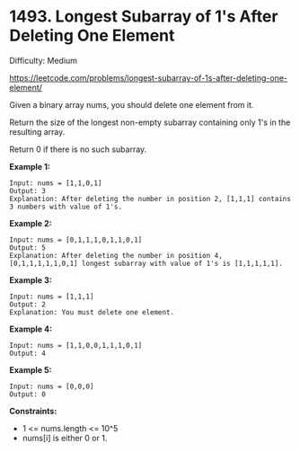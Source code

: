 # 1493. Longest Subarray of 1's After Deleting One Element

Difficulty: Medium

https://leetcode.com/problems/longest-subarray-of-1s-after-deleting-one-element/

Given a binary array nums, you should delete one element from it.

Return the size of the longest non-empty subarray containing only 1's in the resulting array.

Return 0 if there is no such subarray.

**Example 1:**
```
Input: nums = [1,1,0,1]
Output: 3
Explanation: After deleting the number in position 2, [1,1,1] contains 3 numbers with value of 1's.
```

**Example 2:**
```
Input: nums = [0,1,1,1,0,1,1,0,1]
Output: 5
Explanation: After deleting the number in position 4, [0,1,1,1,1,1,0,1] longest subarray with value of 1's is [1,1,1,1,1].
```

**Example 3:**
```
Input: nums = [1,1,1]
Output: 2
Explanation: You must delete one element.
```

**Example 4:**
```
Input: nums = [1,1,0,0,1,1,1,0,1]
Output: 4
```

**Example 5:**
```
Input: nums = [0,0,0]
Output: 0
```

**Constraints:**

* 1 <= nums.length <= 10^5
* nums[i] is either 0 or 1.
